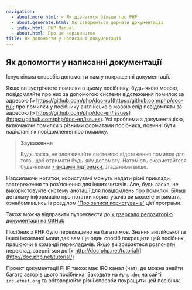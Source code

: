 ```yaml
---
navigation:
  - about.more.html: « Як дізнатися більше про PHP
  - about.generate.html: Як створюються формати документації
  - index.html: PHP Manual
  - about.html: Про це керівництво
title: Як допомогти у написанні документації
---
```

## Як допомогти у написанні документації

Існує кілька способів допомогти нам у покращенні документації.

Якщо ви зустрічаєте помилки в цьому посібнику, будь-якою мовою, повідомляйте про них за допомогою системи відстеження помилок за адресою [» https://github.com/php/doc-ru](https://github.com/php/doc-ru); про помилки у посібнику англійською мовою слід повідомляти за адресою [» https://github.com/php/doc-en/issues](https://github.com/php/doc-en/issues). Усі проблеми з документацією, включаючи помилки з різними форматами посібника, повинні бути надіслані як повідомлення про помилку.

> **Зауваження**
> 
> Будь ласка, не зловживайте системою відстеження помилок для того, щоб отримати будь-яку допомогу. Натомість скористайтеся будь-якими [» видами підтримки](https://www.php.net/support.php), згаданими вище.

Надсилаючи нотатки, користувачі можуть надати різні приклади, застереження та роз'яснення для інших читачів. Але, будь ласка, не використовуйте систему анотації для повідомлень про помилки. Більш детальну інформацію про нотатки користувачів ви можете отримати, ознайомившись із розділом ['Про записи користувачів'](about.notes.html) цієї програми.

Також можна відправити пулреквести до [» дзеркало репозиторію документації на GitHub](https://github.com/php/doc-ru)

Посібник з PHP було перекладено на багато мов. Знання англійської та іншої іноземної мови дає вам ще один спосіб покращити цей посібник, працюючи в команді перекладачів. Якщо ви збираєтеся розпочати переклад, зверніться до [» http://doc.php.net/tutorial/](http://doc.php.net/tutorial/)

Проект документації PHP також має IRC канал (чат), де можна знайти багато авторів цього посібника. Заходьте на `#php.doc` на сайті `irc.efnet.org` та обговорюйте різні способи покращити цей посібник.

